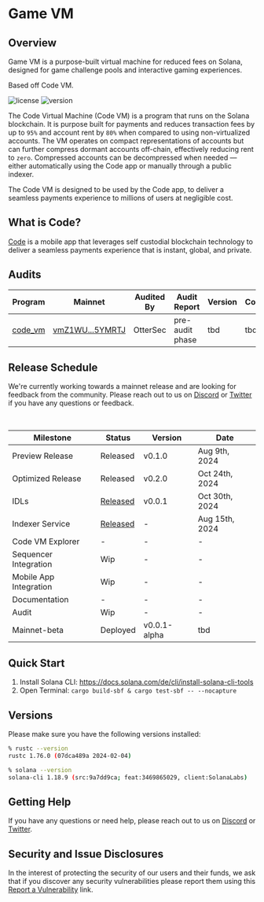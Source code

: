 # Game VM

## Overview

Game VM is a purpose-built virtual machine for reduced fees on Solana, designed for game challenge pools and interactive gaming experiences.

Based off Code VM.

![license][license-image]
![version][version-image]

[version-image]: https://img.shields.io/badge/version-0.2.0-blue.svg?style=flat
[license-image]: https://img.shields.io/badge/license-MIT-blue.svg?style=flat

The Code Virtual Machine (Code VM) is a program that runs on the Solana
blockchain. It is purpose built for payments and reduces transaction fees by up
to `95%` and account rent by `80%` when compared to using non-virtualized
accounts. The VM operates on compact representations of accounts but can further 
compress dormant accounts off-chain, effectively reducing rent to `zero`. 
Compressed accounts can be decompressed when needed — either automatically 
using the Code app or manually through a public indexer.

The Code VM is designed to be used by the Code app, to deliver a seamless
payments experience to millions of users at negligible cost.

##  What is Code?

[Code](https://getcode.com) is a mobile app that leverages self custodial 
blockchain technology to deliver a seamless payments experience that is instant, 
global, and private. 

## Audits

| Program | Mainnet | Audited By | Audit Report | Version | Commit |
| --- | --- | --- | --- | --- | --- |
|[code_vm](https://github.com/code-payments/code-vm/tree/main/programs/code-vm/src) | [vmZ1WU...5YMRTJ](https://explorer.solana.com/address/vmZ1WUq8SxjBWcaeTCvgJRZbS84R61uniFsQy5YMRTJ) | OtterSec | pre-audit phase | tbd | tbd |

## Release Schedule

We're currently working towards a mainnet release and are looking for feedback
from the community. Please reach out to us on [Discord](https://discord.gg/T8Tpj8DBFp) or [Twitter](https://twitter.com/getcode) if you have any
questions or feedback.

<br>

| Milestone | Status | Version | Date |
| --- | --- | --- | --- |
| Preview Release | Released | v0.1.0 | Aug 9th, 2024 |
| Optimized Release | Released | v0.2.0 | Oct 24th, 2024 |
| IDLs | [Released](https://github.com/code-payments/code-vm/blob/main/idl/code_vm.json) | v0.0.1 | Oct 30th, 2024 |
| Indexer Service | [Released](https://github.com/code-payments/code-vm-indexer) | - | Aug 15th, 2024 |
| Code VM Explorer | - | - | - |
| Sequencer Integration | Wip | - | - |
| Mobile App Integration | Wip | - | - |
| Documentation | - | - | - |
| Audit | Wip | - | - |
| Mainnet-beta | Deployed | v0.0.1-alpha | tbd |


## Quick Start

1. Install Solana CLI: https://docs.solana.com/de/cli/install-solana-cli-tools
2. Open Terminal: `cargo build-sbf & cargo test-sbf -- --nocapture`


## Versions

Please make sure you have the following versions installed:

```bash
% rustc --version
rustc 1.76.0 (07dca489a 2024-02-04)

% solana --version
solana-cli 1.18.9 (src:9a7dd9ca; feat:3469865029, client:SolanaLabs)
```

## Getting Help

If you have any questions or need help, please reach out to us on [Discord](https://discord.gg/T8Tpj8DBFp) or [Twitter](https://twitter.com/getcode).

## Security and Issue Disclosures

In the interest of protecting the security of our users and their funds, we ask
that if you discover any security vulnerabilities please report them using this
[Report a Vulnerability](https://github.com/code-wallet/code-program-library/security/advisories/new)
link.
